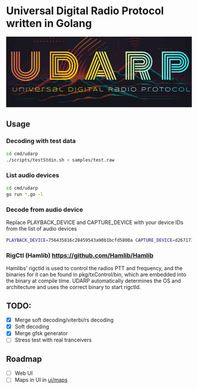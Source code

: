 # Universal Digital Radio Protocol written in Golang
![logo](media/logo.svg)

## Usage
### Decoding with test data<br>
```bash
cd cmd/udarp
./scripts/testStdin.sh < samples/test.raw
```

### List audio devices
```bash
cd cmd/udarp
go run *.go -l
```

### Decode from audio device
Replace PLAYBACK_DEVICE and CAPTURE_DEVICE with your device IDs from the list of audio devices
```bash
PLAYBACK_DEVICE=756435816c28459543a90b1bcfd5800a CAPTURE_DEVICE=d26717373e0a8e99f2d549435a7a1f7c go run main.go
```

### RigCtl (Hamlib) https://github.com/Hamlib/Hamlib
 Hamlibs' rigctld is used to control the radios PTT and frequency, and the binaries for it can be found in pkg/txControl/bin, which are embedded into the binary at compile time. UDARP automatically determines the OS and architecture and uses the correct binary to start rigctld.

## TODO:
- [x] Merge soft decoding/viterbi/rs decoding
- [x] Soft decoding
- [x] Merge gfsk generator
- [ ] Stress test with real tranceivers

## Roadmap
- [ ] Web UI
- [ ] Maps in UI in [ui/maps](ui/maps)